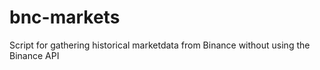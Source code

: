 # bnc-markets
Script for gathering historical marketdata from Binance without using the Binance API
